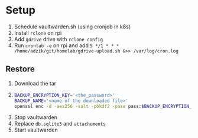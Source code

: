 # Setup

1. Schedule vaultwarden.sh (using cronjob in k8s)
2. Install `rclone` on rpi
3. Add `gdrive` drive with `rclone config`
4. Run `crontab -e` on rpi and add `5 */1 * * * /home/adzik/git/homelab/gdrive-upload.sh &>> /var/log/cron.log`

## Restore

1. Download the tar
2. ```bash
   BACKUP_ENCRYPTION_KEY='<the_password>'
   BACKUP_NAME='<name of the downloaded file>'
   openssl enc -d -aes256 -salt -pbkdf2 -pass pass:$BACKUP_ENCRYPTION_KEY -in /backup/$BACKUP_NAME | tar xz -C /backup
   ```
3. Stop vaultwarden
4. Replace `db.sqlite3` and `attachements`
5. Start vaultwarden
